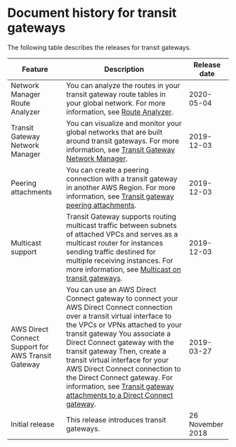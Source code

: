 # Document history for transit gateways<a name="doc-history"></a>

The following table describes the releases for transit gateways\.


| Feature | Description | Release date | 
| --- | --- | --- | 
| Network Manager Route Analyzer | You can analyze the routes in your transit gateway route tables in your global network\. For more information, see [Route Analyzer](route-analyzer.md)\. | 2020\-05\-04 | 
| Transit Gateway Network Manager | You can visualize and monitor your global networks that are built around transit gateways\. For more information, see [Transit Gateway Network Manager](what-is-network-manager.md)\. | 2019\-12\-03 | 
| Peering attachments | You can create a peering connection with a transit gateway in another AWS Region\. For more information, see [Transit gateway peering attachments](tgw-peering.md)\. | 2019\-12\-03 | 
| Multicast support |  Transit Gateway supports routing multicast traffic between subnets of attached VPCs and serves as a multicast router for instances sending traffic destined for multiple receiving instances\. For more information, see [Multicast on transit gateways](tgw-multicast-overview.md)\. | 2019\-12\-03 | 
| AWS Direct Connect Support for AWS Transit Gateway | You can use an AWS Direct Connect gateway to connect your AWS Direct Connect connection over a transit virtual interface to the VPCs or VPNs attached to your transit gateway You associate a Direct Connect gateway with the transit gateway Then, create a transit virtual interface for your AWS Direct Connect connection to the Direct Connect gateway\. For information, see [Transit gateway attachments to a Direct Connect gateway](tgw-dcg-attachments.md)\. | 2019\-03\-27 | 
|  Initial release  | This release introduces transit gateways\. | 26 November 2018 | 